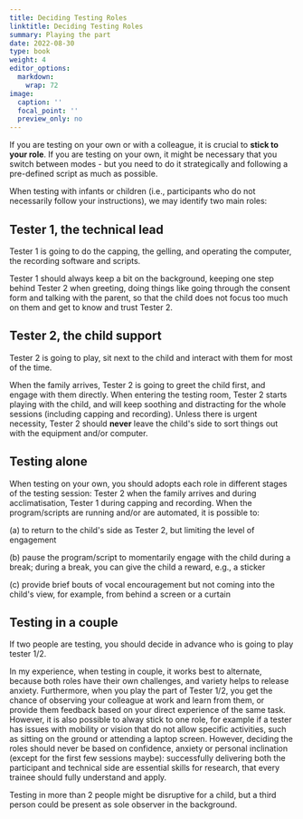 ```yaml
---
title: Deciding Testing Roles
linktitle: Deciding Testing Roles
summary: Playing the part
date: 2022-08-30
type: book
weight: 4
editor_options: 
  markdown: 
    wrap: 72
image:
  caption: ''
  focal_point: ''
  preview_only: no
---
```


If you are testing on your own or with a colleague, it is crucial to
**stick to your role**. If you are testing on your own, it might be
necessary that you switch between modes - but you need to do it
strategically and following a pre-defined script as much as possible.

When testing with infants or children (i.e., participants who do not
necessarily follow your instructions), we may identify two main roles:

## Tester 1, the technical lead

Tester 1 is going to do the capping, the gelling, and operating the
computer, the recording software and scripts.

Tester 1 should always keep a bit on the background, keeping one step
behind Tester 2 when greeting, doing things like going through the
consent form and talking with the parent, so that the child does not
focus too much on them and get to know and trust Tester 2. 

## Tester 2, the child support

Tester 2 is going to play, sit next to the child and interact with them
for most of the time. 

When the family arrives, Tester 2 is going to greet the child first, and
engage with them directly. When entering the testing room, Tester 2
starts playing with the child, and will keep soothing and distracting
for the whole sessions (including capping and recording). Unless there
is urgent necessity, Tester 2 should **never** leave the child's side to
sort things out with the equipment and/or computer.

## Testing alone

When testing on your own, you should adopts each role in different
stages of the testing session: Tester 2 when the family arrives and
during acclimatisation, Tester 1 during capping and recording. When the
program/scripts are running and/or are automated, it is possible to:

\(a\) to return to the child's side as Tester 2, but limiting the level
of engagement

\(b\) pause the program/script to momentarily engage with the child
during a break; during a break, you can give the child a reward, e.g., a
sticker

\(c\) provide brief bouts of vocal encouragement but not coming into the
child's view, for example, from behind a screen or a curtain

## Testing in a couple

If two people are testing, you should decide in advance who is going to
play tester 1/2.

In my experience, when testing in couple, it works best to alternate,
because both roles have their own challenges, and variety helps to
release anxiety. Furthermore, when you play the part of Tester 1/2, you
get the chance of observing your colleague at work and learn from them,
or provide them feedback based on your direct experience of the same
task. However, it is also possible to alway stick to one role, for
example if a tester has issues with mobility or vision that do not allow
specific activities, such as sitting on the ground or attending a laptop
screen. However, deciding the roles should never be based on confidence,
anxiety or personal inclination (except for the first few sessions
maybe): successfully delivering both the participant and technical side
are essential skills for research, that every trainee should fully
understand and apply.

Testing in more than 2 people might be disruptive for a child, but a
third person could be present as sole observer in the background.

  
